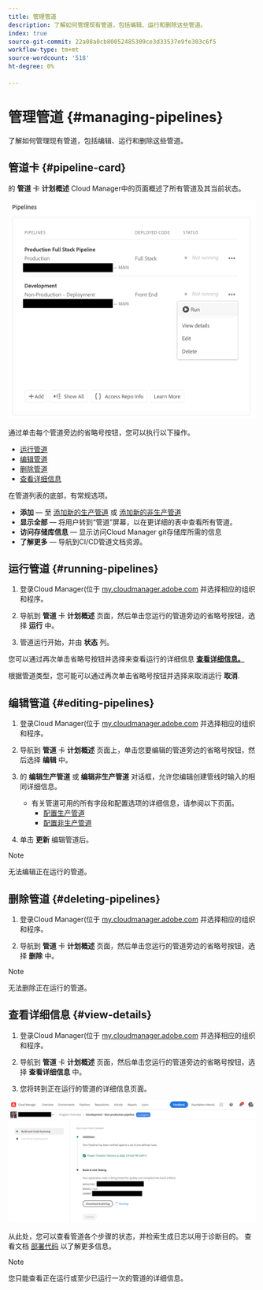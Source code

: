 ```yaml
---
title: 管理管道
description: 了解如何管理现有管道，包括编辑、运行和删除这些管道。
index: true
source-git-commit: 22a08a0cb80052485309ce3d33537e9fe303c6f5
workflow-type: tm+mt
source-wordcount: '518'
ht-degree: 0%

---
```



# 管理管道 {#managing-pipelines}

了解如何管理现有管道，包括编辑、运行和删除这些管道。

## 管道卡 {#pipeline-card}

的 **管道** 卡 **计划概述** Cloud Manager中的页面概述了所有管道及其当前状态。

![Cloud Manager中的管道卡](/help/implementing/cloud-manager/assets/configure-pipeline/pipelines-card.png)

通过单击每个管道旁边的省略号按钮，您可以执行以下操作。

* [运行管道](#running-pipelines)
* [编辑管道](#editing-pipelines)
* [删除管道](#deleting-pipelines)
* [查看详细信息](#view-details)

在管道列表的底部，有常规选项。

* **添加**  — 至 [添加新的生产管道](configuring-production-pipelines.md) 或 [添加新的非生产管道](configuring-non-production-pipelines.md)
* **显示全部**  — 将用户转到“管道”屏幕，以在更详细的表中查看所有管道。
* **访问存储库信息**  — 显示访问Cloud Manager git存储库所需的信息
* **了解更多**  — 导航到CI/CD管道文档资源。

## 运行管道 {#running-pipelines}

1. 登录Cloud Manager(位于 [my.cloudmanager.adobe.com](https://my.cloudmanager.adobe.com/) 并选择相应的组织和程序。

1. 导航到 **管道** 卡 **计划概述** 页面，然后单击您运行的管道旁边的省略号按钮，选择 **运行** 中。

1. 管道运行开始，并由 **状态** 列。

您可以通过再次单击省略号按钮并选择来查看运行的详细信息 **[查看详细信息。](#view-details)**

根据管道类型，您可能可以通过再次单击省略号按钮并选择来取消运行 **取消**.

## 编辑管道 {#editing-pipelines}

1. 登录Cloud Manager(位于 [my.cloudmanager.adobe.com](https://my.cloudmanager.adobe.com/) 并选择相应的组织和程序。

1. 导航到 **管道** 卡 **计划概述** 页面上，单击您要编辑的管道旁边的省略号按钮，然后选择 **编辑** 中。

1. 的 **编辑生产管道** 或 **编辑非生产管道** 对话框，允许您编辑创建管线时输入的相同详细信息。

   * 有关管道可用的所有字段和配置选项的详细信息，请参阅以下页面。
      * [配置生产管道](configuring-production-pipelines.md)
      * [配置非生产管道](configuring-non-production-pipelines.md)

1. 单击 **更新** 编辑管道后。

>[!NOTE]
>
>无法编辑正在运行的管道。

## 删除管道 {#deleting-pipelines}

1. 登录Cloud Manager(位于 [my.cloudmanager.adobe.com](https://my.cloudmanager.adobe.com/) 并选择相应的组织和程序。

1. 导航到 **管道** 卡 **计划概述** 页面，然后单击您运行的管道旁边的省略号按钮，选择 **删除** 中。

>[!NOTE]
>
>无法删除正在运行的管道。

## 查看详细信息 {#view-details}

1. 登录Cloud Manager(位于 [my.cloudmanager.adobe.com](https://my.cloudmanager.adobe.com/) 并选择相应的组织和程序。

1. 导航到 **管道** 卡 **计划概述** 页面，然后单击您运行的管道旁边的省略号按钮，选择 **查看详细信息** 中。

1. 您将转到正在运行的管道的详细信息页面。

![管道详细信息](/help/implementing/cloud-manager/assets/configure-pipeline/pipeline-running-details.png)

从此处，您可以查看管道各个步骤的状态，并检索生成日志以用于诊断目的。 查看文档 [部署代码](/help/implementing/cloud-manager/deploy-code.md) 以了解更多信息。

>[!NOTE]
>
>您只能查看正在运行或至少已运行一次的管道的详细信息。